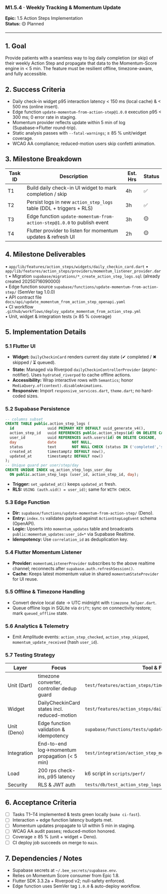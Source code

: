 ### M1.5.4 · Weekly Tracking & Momentum Update

**Epic:** 1.5 Action Steps Implementation\
**Status:** 🟡 Planned

---

## 1. Goal

Provide patients with a seamless way to log daily completion (or skip) of their
weekly Action Step and propagate that data to the Momentum-Score engine in < 5
min. The feature must be resilient offline, timezone-aware, and fully
accessible.

## 2. Success Criteria

- Daily check-in widget p95 interaction latency < 150 ms (local cache) & < 500
  ms (online insert).
- Edge function `update-momentum-from-action-step@1.0.0` execution p95 < 300 ms;
  0 error rate in staging.
- Momentum provider reflects update within 5 min of log (Supabase→Flutter
  round-trip).
- Static analysis passes with `--fatal-warnings`; ≥ 85 % unit/widget coverage.
- WCAG AA compliance; reduced-motion users skip confetti animation.

## 3. Milestone Breakdown

| Task ID | Description                                                             | Est. Hrs | Status |
| ------- | ----------------------------------------------------------------------- | -------- | ------ |
| T1      | Build daily check-in UI widget to mark completion / skip                | 4h       | ✅     |
| T2      | Persist logs in new `action_step_logs` table (DDL + triggers + RLS)     | 3h       | ✅     |
| T3      | Edge function `update-momentum-from-action-step@1.0.0` to publish event | 3h       | 🟡     |
| T4      | Flutter provider to listen for momentum updates & refresh UI            | 2h       | 🟡     |

## 4. Milestone Deliverables

• `app/lib/features/action_steps/widgets/daily_checkin_card.dart` •
`app/lib/features/action_steps/providers/momentum_listener_provider.dart` •
Migration `supabase/migrations/*_create_action_step_logs.sql` (already
created 20250716090000)\
• Edge function source `supabase/functions/update-momentum-from-action-step/`
(SemVer tag 1.0.0)\
• API contract file `docs/api/update_momentum_from_action_step_openapi.yaml`\
• CI workflow `.github/workflows/deploy_update_momentum_from_action_step.yml`\
• Unit, widget & integration tests (≥ 85 % coverage)

## 5. Implementation Details

### 5.1 Flutter UI

- **Widget:** `DailyCheckinCard` renders current day state (✔ completed / ✖
  skipped / ⏳ queued).
- **State:** Managed via Riverpod `dailyCheckinControllerProvider`
  (async-notifier). Uses `hydrated_riverpod` to cache offline actions.
- **Accessibility:** Wrap interactive rows with `Semantics`; honor
  `MediaQuery.of(context).disableAnimations`.
- **Responsive:** Import `responsive_services.dart`, `theme.dart`; no hard-coded
  sizes.

### 5.2 Supabase Persistence

```sql
-- columns subset
CREATE TABLE public.action_step_logs (
  id               uuid PRIMARY KEY DEFAULT uuid_generate_v4(),
  action_step_id   uuid REFERENCES public.action_steps(id) ON DELETE CASCADE,
  user_id          uuid REFERENCES auth.users(id) ON DELETE CASCADE,
  day              date       NOT NULL,
  status           text       NOT NULL CHECK (status IN ('completed','skipped')),
  created_at       timestamptz DEFAULT now(),
  updated_at       timestamptz DEFAULT now()
);
-- Unique guard per user/step/day
CREATE UNIQUE INDEX uq_action_step_logs_user_day
  ON public.action_step_logs (user_id, action_step_id, day);
```

- **Trigger:** `set_updated_at()` keeps `updated_at` fresh.
- **RLS:** `USING (auth.uid() = user_id)`; same for `WITH CHECK`.

### 5.3 Edge Function

- **Dir:** `supabase/functions/update-momentum-from-action-step/` (Deno).
- **Entry:** `index.ts` validates payload against `ActionStepLogEvent` schema
  (OpenAPI).
- **Logic:** Upserts into `momentum_updates` table and broadcasts
  `public:momentum_updates:user_id=*` via Supabase Realtime.
- **Idempotency:** Use `correlation_id` as deduplication key.

### 5.4 Flutter Momentum Listener

- **Provider:** `momentumListenerProvider` subscribes to the above realtime
  channel; reconnects after `supabase.auth.refreshSession()`.
- **Cache:** Keeps latest momentum value in shared `momentumStateProvider` for
  UI reuse.

### 5.5 Offline & Timezone Handling

- Convert device local date → UTC midnight with `timezone_helper.dart`.
- Queue offline logs in SQLite via `drift`; sync on connectivity restore; mark
  `queued_offline` state.

### 5.6 Analytics & Telemetry

- Emit Amplitude events: `action_step_checked`, `action_step_skipped`,
  `momentum_update_received` (hash `user_id`).

### 5.7 Testing Strategy

| Layer       | Focus                                         | Tool & File                                               |
| ----------- | --------------------------------------------- | --------------------------------------------------------- |
| Unit (Dart) | timezone converter, controller dedup guard    | `test/features/action_steps/timezone_helper_test.dart`    |
| Widget      | DailyCheckinCard states incl. reduced-motion  | `test/features/action_steps/daily_checkin_card_test.dart` |
| Unit (Deno) | Edge function validation & idempotency        | `supabase/functions/tests/update_momentum_test.ts`        |
| Integration | End-to-end log→momentum propagation (< 5 min) | `test/integration/action_step_momentum_flow_test.dart`    |
| Load        | 200 rps check-ins, p95 latency                | k6 script in `scripts/perf/`                              |
| Security    | RLS & JWT auth                                | `tests/db/test_action_step_logs.py`                       |

## 6. Acceptance Criteria

- [ ] Tasks T1–T4 implemented & tests green locally (`make ci-fast`).
- [ ] Interaction + edge function latency budgets met.
- [ ] Momentum updates propagate to UI within 5 min in staging.
- [ ] WCAG AA audit passes; reduced-motion honored.
- [ ] Coverage ≥ 85 % (unit + widget + Deno).
- [ ] CI deploy job succeeds on merge to `main`.

## 7. Dependencies / Notes

- Supabase secrets at `~/.bee_secrets/supabase.env`.
- Relies on Momentum Score consumer from Epic 1.8.
- Flutter SDK 3.3.2a + Riverpod v2; null-safety enforced.
- Edge function uses SemVer tag `1.0.0` & auto-deploy workflow.
